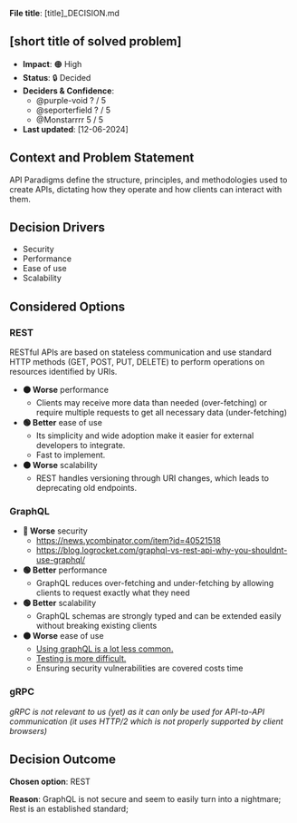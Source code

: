 **File title**: [title]\_DECISION.md

## [short title of solved problem]

- **Impact**: 🟠 High
- **Status**: 🔒 Decided
- **Deciders & Confidence**:
  - @purple-void ? / 5️
  - @seporterfield ? / 5️
  - @Monstarrrr 5 / 5️
- **Last updated**: [12-06-2024]

## Context and Problem Statement

API Paradigms define the structure, principles, and methodologies used to create APIs, dictating how they operate and how clients can interact with them.

## Decision Drivers <!-- optional -->

- Security
- Performance
- Ease of use
- Scalability

## Considered Options <!-- optional -->

### REST

RESTful APIs are based on stateless communication and use standard HTTP methods (GET, POST, PUT, DELETE) to perform operations on resources identified by URIs.

- **:orange_circle: Worse** performance
  - Clients may receive more data than needed (over-fetching) or require multiple requests to get all necessary data (under-fetching)
- **:green_circle: Better** ease of use
  - Its simplicity and wide adoption make it easier for external developers to integrate.
  - Fast to implement.
- **:orange_circle: Worse** scalability
  - REST handles versioning through URI changes, which leads to deprecating old endpoints.

### GraphQL

- **:red_circle: Worse** security
  - https://news.ycombinator.com/item?id=40521518
  - https://blog.logrocket.com/graphql-vs-rest-api-why-you-shouldnt-use-graphql/
- **:green_circle: Better** performance
  - GraphQL reduces over-fetching and under-fetching by allowing clients to request exactly what they need
- **:green_circle: Better** scalability
  - GraphQL schemas are strongly typed and can be extended easily without breaking existing clients
- **:orange_circle: Worse** ease of use
  - [Using graphQL is a lot less common.](https://blog.postman.com/graphql-vs-rest/)
  - [Testing is more difficult.](https://www.reddit.com/r/laravel/comments/yc4073/comment/itkea7o/?utm_source=share&utm_medium=web3x&utm_name=web3xcss&utm_term=1&utm_content=share_button)
  - Ensuring security vulnerabilities are covered costs time

### gRPC

_gRPC is not relevant to us (yet) as it can only be used for API-to-API communication (it uses HTTP/2 which is not properly supported by client browsers)_

## Decision Outcome

**Chosen option**: REST

**Reason**: GraphQL is not secure and seem to easily turn into a nightmare; Rest is an established standard;
